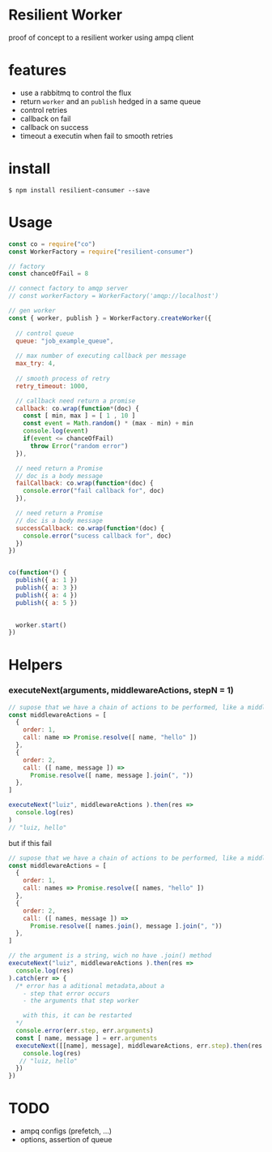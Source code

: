 Resilient Worker
===

proof of concept to a resilient worker using ampq client

# features
 - use a rabbitmq to control the flux
 - return `worker` and an `publish` hedged in a same queue
 - control retries
 - callback on fail
 - callback on success
 - timeout a executin when fail to smooth retries

# install
```shell
$ npm install resilient-consumer --save
```

# Usage
```javascript
const co = require("co")
const WorkerFactory = require("resilient-consumer")

// factory
const chanceOfFail = 8

// connect factory to amqp server
// const workerFactory = WorkerFactory('amqp://localhost')

// gen worker 
const { worker, publish } = WorkerFactory.createWorker({
  
  // control queue
  queue: "job_example_queue",
  
  // max number of executing callback per message 
  max_try: 4,
  
  // smooth process of retry
  retry_timeout: 1000,

  // callback need return a promise
  callback: co.wrap(function*(doc) {
    const [ min, max ] = [ 1 , 10 ]
    const event = Math.random() * (max - min) + min
    console.log(event)
    if(event <= chanceOfFail)
      throw Error("random error")
  }),

  // need return a Promise
  // doc is a body message
  failCallback: co.wrap(function*(doc) {
    console.error("fail callback for", doc)
  }),

  // need return a Promise
  // doc is a body message
  successCallback: co.wrap(function*(doc) {
    console.error("sucess callback for", doc)
  })
})


co(function*() {
  publish({ a: 1 })
  publish({ a: 3 })
  publish({ a: 4 })
  publish({ a: 5 })
  

  worker.start()
})
```

# Helpers
### executeNext(arguments, middlewareActions, stepN = 1)
```javascript
// supose that we have a chain of actions to be performed, like a middleware
const middlewareActions = [
  { 
    order: 1, 
    call: name => Promise.resolve([ name, "hello" ]) 
  },
  { 
    order: 2, 
    call: ([ name, message ]) =>
      Promise.resolve([ name, message ].join(", ")) 
  },
]

executeNext("luiz", middlewareActions ).then(res =>
  console.log(res)
)
// "luiz, hello"
```
but if this fail
```javascript
// supose that we have a chain of actions to be performed, like a middleware
const middlewareActions = [
  { 
    order: 1, 
    call: names => Promise.resolve([ names, "hello" ]) 
  },
  { 
    order: 2, 
    call: ([ names, message ]) =>
      Promise.resolve([ names.join(), message ].join(", ")) 
  },
]

// the argument is a string, wich no have .join() method
executeNext("luiz", middlewareActions ).then(res =>
  console.log(res)
).catch(err => {
  /* error has a aditional metadata,about a 
    - step that error occurs
    - the arguments that step worker

    with this, it can be restarted
  */
  console.error(err.step, err.arguments)
  const [ name, message ] = err.arguments
  executeNext([[name], message], middlewareActions, err.step).then(res => {
    console.log(res)
   // "luiz, hello"
  })
})
```

# TODO
 - ampq configs (prefetch, ...)
 - options, assertion of queue